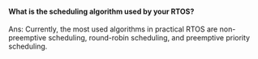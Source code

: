 #### What is the scheduling algorithm used by your RTOS?

Ans: Currently, the most used algorithms in practical RTOS are non-preemptive scheduling, round-robin scheduling, and preemptive priority scheduling.
